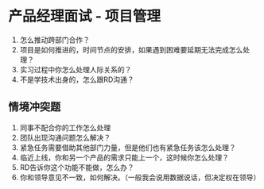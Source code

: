 # 产品经理面试 - 项目管理

1. 怎么推动跨部门合作？
2. 项目是如何推进的，时间节点的安排，如果遇到困难要延期无法完成怎么处理？
3. 实习过程中你怎么处理人际关系的？
4. 不是学技术出身的，怎么跟RD沟通？

## 情境冲突题

1. 同事不配合你的工作怎么处理
2. 团队出现沟通问题怎么解决？
3. 紧急任务需要借助其他部门力量，但是他们也有紧急任务该怎么处理？
4. 临近上线，你和另一个产品的需求只能上一个，这时候你怎么处理？
5. RD告诉你这个功能不能做，怎么办？
6. 你和领导意见不一致，如何解决。（一般我会说用数据说话，但决定权在领导）